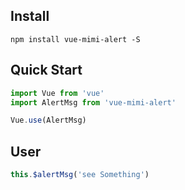 ## Install
```shell
npm install vue-mimi-alert -S
```

## Quick Start
``` javascript
import Vue from 'vue'
import AlertMsg from 'vue-mimi-alert'

Vue.use(AlertMsg)
```


## User
``` javascript
this.$alertMsg('see Something')
```
